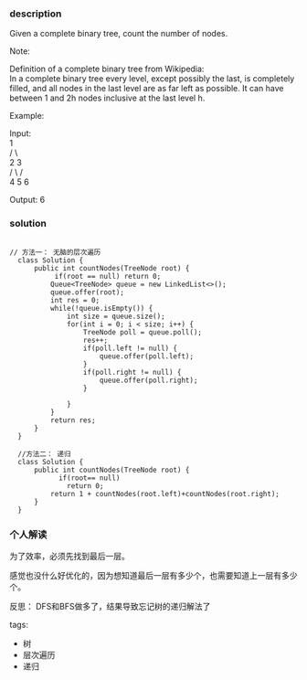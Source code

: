 ### description    
  Given a complete binary tree, count the number of nodes.  
    
  Note:  
    
  Definition of a complete binary tree from Wikipedia:  
  In a complete binary tree every level, except possibly the last, is completely filled, and all nodes in the last level are as far left as possible. It can have between 1 and 2h nodes inclusive at the last level h.  
    
  Example:  
    
  Input:   
      1  
     / \  
    2   3  
   / \  /  
  4  5 6  
    
  Output: 6  
### solution    
```    
  
// 方法一： 无脑的层次遍历  
  class Solution {  
      public int countNodes(TreeNode root) {  
           if(root == null) return 0;  
          Queue<TreeNode> queue = new LinkedList<>();  
          queue.offer(root);  
          int res = 0;  
          while(!queue.isEmpty()) {  
              int size = queue.size();   
              for(int i = 0; i < size; i++) {  
                  TreeNode poll = queue.poll();  
                  res++;  
                  if(poll.left != null) {  
                      queue.offer(poll.left);  
                  }  
                  if(poll.right != null) {  
                      queue.offer(poll.right);  
                  }  
                    
              }  
          }  
          return res;  
      }  
  }  
    
  //方法二： 递归  
  class Solution {  
      public int countNodes(TreeNode root) {  
            if(root== null)  
              return 0;  
          return 1 + countNodes(root.left)+countNodes(root.right);  
      }  
  }  
```    
    
### 个人解读    
  为了效率，必须先找到最后一层。  
    
  感觉也没什么好优化的，因为想知道最后一层有多少个，也需要知道上一层有多少个。  
    
  反思： DFS和BFS做多了，结果导致忘记树的递归解法了  
    
tags:    
  -  树  
  -  层次遍历  
  -  递归  
